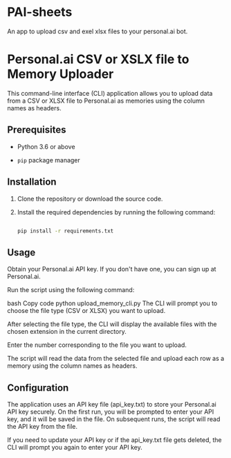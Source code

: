 # PAI-sheets
An app to upload csv and exel xlsx files to your personal.ai bot.

# Personal.ai CSV or XSLX file to Memory Uploader

This command-line interface (CLI) application allows you to upload data from a CSV or XLSX file to Personal.ai as memories using the column names as headers.

## Prerequisites

- Python 3.6 or above

- `pip` package manager

## Installation

1. Clone the repository or download the source code.

2. Install the required dependencies by running the following command:

   ```bash

   pip install -r requirements.txt

## Usage
Obtain your Personal.ai API key. If you don't have one, you can sign up at Personal.ai.

Run the script using the following command:

bash
Copy code
python upload_memory_cli.py
The CLI will prompt you to choose the file type (CSV or XLSX) you want to upload.

After selecting the file type, the CLI will display the available files with the chosen extension in the current directory.

Enter the number corresponding to the file you want to upload.

The script will read the data from the selected file and upload each row as a memory using the column names as headers.

## Configuration
The application uses an API key file (api_key.txt) to store your Personal.ai API key securely. On the first run, you will be prompted to enter your API key, and it will be saved in the file. On subsequent runs, the script will read the API key from the file.

If you need to update your API key or if the api_key.txt file gets deleted, the CLI will prompt you again to enter your API key.
